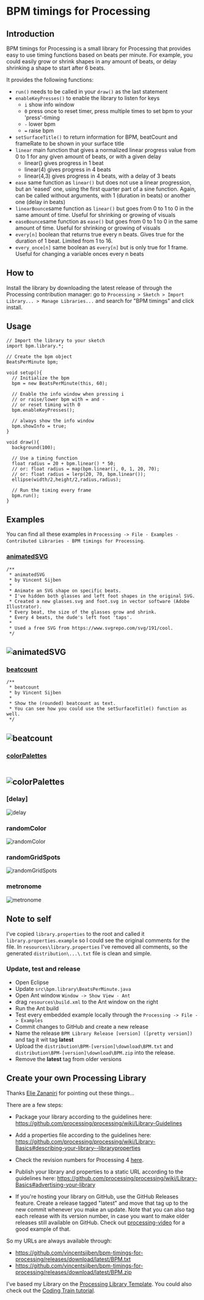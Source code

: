 # BPM timings for Processing

## Introduction
BPM timings for Processing is a small library for Processing that provides easy to use timing functions based on beats per minute. For example, you could easily grow or shrink shapes in any amount of beats, or delay shrinking a shape to start after 6 beats.

It provides the following functions:
* `run()` needs to be called in your `draw()` as the last statement
* `enableKeyPresses()` to enable the library to listen for keys
  * `i` show info window
  * `0` press once to reset timer, press multiple times to set bpm to your 'press'-timing
  * `-` lower bpm
  * `=` raise bpm
* `setSurfaceTitle()` to return information for BPM, beatCount and frameRate to be shown in your surface title
* `linear` main function that gives a normalized linear progress value from 0 to 1 for any given amount of beats, or with a given delay
  * linear() gives progress in 1 beat
  * linear(4) gives progress in 4 beats
  * linear(4,3) gives progress in 4 beats, with a delay of 3 beats
* `ease` same function as `linear()` but does not use a linear progression, but an 'eased' one, using the first quarter part of a sine function. Again, can be called without arguments, with 1 (duration in beats) or another one (delay in beats)
* `linearBounce`same function as `linear()` but goes from 0 to 1 to 0 in the same amount of time. Useful for shrinking or growing of visuals
* `easeBounce`same function as `ease()` but goes from 0 to 1 to 0 in the same amount of time. Useful for shrinking or growing of visuals
* `every[n]` boolean that returns true every n beats. Gives true for the duration of 1 beat. Limited from 1 to 16.
* `every_once[n]` same boolean as `every[n]` but is only true for 1 frame. Useful for changing a variable onces every n beats

## How to
Install the library by downloading the latest release of through the Processing contribution manager: go to `Processing > Sketch > Import Library... > Manage Libraries...` and search for "BPM timings" and click install.

## Usage

```
// Import the library to your sketch
import bpm.library.*;

// Create the bpm object
BeatsPerMinute bpm;

void setup(){
  // Initialize the bpm
  bpm = new BeatsPerMinute(this, 60);

  // Enable the info window when pressing i
  // or raise/lower bpm with = and -
  // or reset timing with 0
  bpm.enableKeyPresses();

  // always show the info window
  bpm.showInfo = true;
}

void draw(){
  background(100);
  
  // Use a timing function
  float radius = 20 + bpm.linear() * 50;
  // or: float radius = map(bpm.linear(), 0, 1, 20, 70);
  // or: float radius = lerp(20, 70, bpm.linear());
  ellipse(width/2,height/2,radius,radius);

  // Run the timing every frame
  bpm.run();
}
```

## Examples
You can find all these examples in `Processing -> File - Examples - Contributed Libraries - BPM timings for Processing`.

### [animatedSVG](https://github.com/vincentsijben/bpm-timings-for-processing/blob/master/examples/animatedSVG/animatedSVG.pde)
```
/**
 * animatedSVG
 * by Vincent Sijben
 *
 * Animate an SVG shape on specific beats. 
 * I've hidden both glasses and left foot shapes in the original SVG.
 * Created a new glasses.svg and foot.svg in vector software (Adobe Illustrator).
 * Every beat, the size of the glasses grow and shrink.
 * Every 4 beats, the dude's left foot 'taps'.
 *
 * Used a free SVG from https://www.svgrepo.com/svg/191/cool.
 */
```
![animatedSVG](assets/example-animatedsvg.gif)
---

### [beatcount](https://github.com/vincentsijben/bpm-timings-for-processing/blob/master/examples/beatcount/beatcount.pde)
```
/**
 * beatcount
 * by Vincent Sijben
 *
 * Show the (rounded) beatcount as text.
 * You can see how you could use the setSurfaceTitle() function as well.
 */
```
![beatcount](assets/example-beatcount.gif)
---

### [colorPalettes]()
```

```
![colorPalettes](assets/example-colorpalettes.gif)
---

### [delay]
![delay](assets/example-delay.gif)

### randomColor
![randomColor](assets/example-randomcolor.gif)

### randomGridSpots
![randomGridSpots](assets/example-randomgridspots.gif)

### metronome
![metronome](assets/example-metronome.gif)

## Note to self
I've copied `library.properties` to the root and called it `library.properties.example` so I could see the original comments for the file. In `resources\library.properties` I've removed all comments, so the generated `distribution\...\.txt` file is clean and simple.

### Update, test and release
* Open Eclipse
* Update `src\bpm.library\BeatsPerMinute.java`
* Open Ant window `Window -> Show View - Ant`
* drag `resources\build.xml` to the Ant window on the right
* Run the Ant build
* Test every embedded example locally through the `Processing -> File -> Examples`
* Commit changes to GitHub and create a new release
* Name the release `BPM Library Release [version] ([pretty version])` and tag it wit tag **latest**
* Upload the `distribution\BPM-[version]\download\BPM.txt` and `distribution\BPM-[version]\download\BPM.zip` into the release.
* Remove the **latest** tag from older versions

## Create your own Processing Library
Thanks [Elie Zananiri](https://github.com/prisonerjohn) for pointing out these things...

There are a few steps:
* Package your library according to the guidelines here: https://github.com/processing/processing/wiki/Library-Guidelines
* Add a properties file according to the guidelines here: https://github.com/processing/processing/wiki/Library-Basics#describing-your-library--libraryproperties
* Check the revision numbers for Processing 4 [here](https://github.com/processing/processing4/blob/main/build/shared/revisions.md).
* Publish your library and properties to a static URL according to the guidelines here: https://github.com/processing/processing/wiki/Library-Basics#advertising-your-library

* If you're hosting your library on GitHub, use the GitHub Releases feature. Create a release tagged "latest" and move that tag up to the new commit whenever you make an update. Note that you can also tag each release with its version number, in case you want to make older releases still available on GitHub. Check out [processing-video]() for a good example of that.

So my URLs are always available through:
* https://github.com/vincentsijben/bpm-timings-for-processing/releases/download/latest/BPM.txt
* https://github.com/vincentsijben/bpm-timings-for-processing/releases/download/latest/BPM.zip



I've based my Library on the [Processing Library Template](https://github.com/processing/processing-library-template). You could also check out the [Coding Train tutorial](https://www.youtube.com/watch?v=pI2gvl9sdtE).
